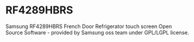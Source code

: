 # RF4289HBRS
Samsung RF4289HBRS French Door Refrigerator touch screen Open Source Software - provided by Samsung oss team under GPL/LGPL license.
